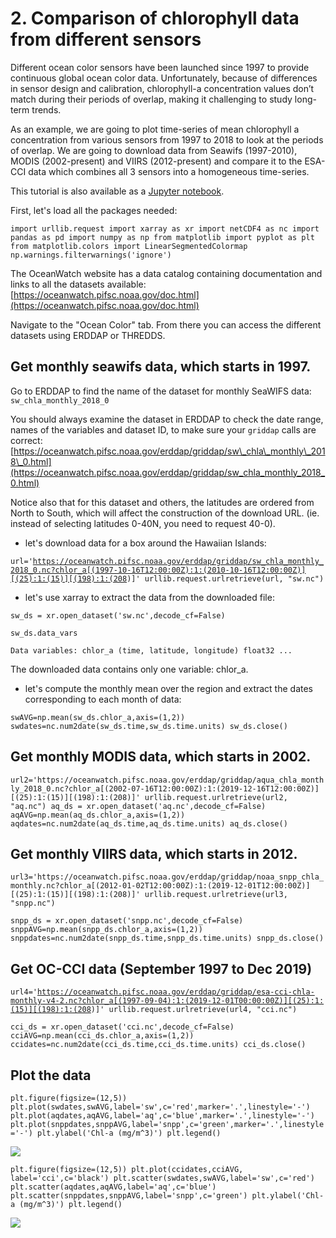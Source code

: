# 2. Comparison of chlorophyll data from different sensors

Different ocean color sensors have been launched since 1997 to provide continuous global ocean color data. Unfortunately, because of differences in sensor design and calibration, chlorophyll-a concentration values don’t match during their periods of overlap, making it challenging to study long-term trends.

As an example, we are going to plot time-series of mean chlorophyll a concentration from various sensors from 1997 to 2018 to look at the periods of overlap. We are going to download data from Seawifs \(1997-2010\), MODIS \(2002-present\) and VIIRS \(2012-present\) and compare it to the ESA-CCI data which combines all 3 sensors into a homogeneous time-series.

This tutorial is also available as a [Jupyter notebook](https://github.com/melhawaii/python-satellite-course/blob/master/OW_tutorial2.ipynb).

First, let's load all the packages needed:

`import urllib.request import xarray as xr import netCDF4 as nc import pandas as pd import numpy as np from matplotlib import pyplot as plt from matplotlib.colors import LinearSegmentedColormap np.warnings.filterwarnings('ignore')`

The OceanWatch website has a data catalog containing documentation and links to all the datasets available: [https://oceanwatch.pifsc.noaa.gov/doc.html](https://oceanwatch.pifsc.noaa.gov/doc.html)​

Navigate to the "Ocean Color" tab. From there you can access the different datasets using ERDDAP or THREDDS.

## **Get monthly seawifs data, which starts in 1997.** <a id="get-monthly-seawifs-dataset-which-starts-in-1997"></a>

Go to ERDDAP to find the name of the dataset for monthly SeaWIFS data: `sw_chla_monthly_2018_0`

You should always examine the dataset in ERDDAP to check the date range, names of the variables and dataset ID, to make sure your `griddap` calls are correct: [https://oceanwatch.pifsc.noaa.gov/erddap/griddap/sw\_chla\_monthly\_2018\_0.html](https://oceanwatch.pifsc.noaa.gov/erddap/griddap/sw_chla_monthly_2018_0.html)​

Notice also that for this dataset and others, the latitudes are ordered from North to South, which will affect the construction of the download URL. \(ie. instead of selecting latitudes 0-40N, you need to request 40-0\).

* let's download data for a box around the Hawaiian Islands:

`url='`[`https://oceanwatch.pifsc.noaa.gov/erddap/griddap/sw_chla_monthly_2018_0.nc?chlor_a[(1997-10-16T12:00:00Z):1:(2010-10-16T12:00:00Z)][(25):1:(15)][(198):1:(208`](https://oceanwatch.pifsc.noaa.gov/erddap/griddap/sw_chla_monthly_2018_0.nc?chlor_a[%281997-10-16T12:00:00Z%29:1:%282010-10-16T12:00:00Z%29][%2825%29:1:%2815%29][%28198%29:1:%28208)`)]' urllib.request.urlretrieve(url, "sw.nc")`

* let's use xarray to extract the data from the downloaded file:

`sw_ds = xr.open_dataset('sw.nc',decode_cf=False)`

`sw_ds.data_vars`

`Data variables: chlor_a (time, latitude, longitude) float32 ...`

The downloaded data contains only one variable: chlor\_a.

* let's compute the monthly mean over the region and extract the dates corresponding to each month of data:

`swAVG=np.mean(sw_ds.chlor_a,axis=(1,2)) swdates=nc.num2date(sw_ds.time,sw_ds.time.units) sw_ds.close()`

## Get monthly MODIS data, which starts in 2002. <a id="get-monthly-modis-dataset-which-starts-in-2002"></a>

`url2='https://oceanwatch.pifsc.noaa.gov/erddap/griddap/aqua_chla_monthly_2018_0.nc?chlor_a[(2002-07-16T12:00:00Z):1:(2019-12-16T12:00:00Z)][(25):1:(15)][(198):1:(208)]' urllib.request.urlretrieve(url2, "aq.nc") aq_ds = xr.open_dataset('aq.nc',decode_cf=False) aqAVG=np.mean(aq_ds.chlor_a,axis=(1,2)) aqdates=nc.num2date(aq_ds.time,aq_ds.time.units) aq_ds.close()`

## Get monthly VIIRS data, which starts in 2012. <a id="get-monthly-viirs-dataset-which-starts-in-2012"></a>

`url3='https://oceanwatch.pifsc.noaa.gov/erddap/griddap/noaa_snpp_chla_monthly.nc?chlor_a[(2012-01-02T12:00:00Z):1:(2019-12-01T12:00:00Z)][(25):1:(15)][(198):1:(208)]' urllib.request.urlretrieve(url3, "snpp.nc")`

`snpp_ds = xr.open_dataset('snpp.nc',decode_cf=False) snppAVG=np.mean(snpp_ds.chlor_a,axis=(1,2)) snppdates=nc.num2date(snpp_ds.time,snpp_ds.time.units) snpp_ds.close()`

## Get OC-CCI data \(September 1997 to Dec 2019\) <a id="get-oc-cci-data-september-1997-to-dec-2019"></a>

`url4='`[`https://oceanwatch.pifsc.noaa.gov/erddap/griddap/esa-cci-chla-monthly-v4-2.nc?chlor_a[(1997-09-04):1:(2019-12-01T00:00:00Z)][(25):1:(15)][(198):1:(208`](https://oceanwatch.pifsc.noaa.gov/erddap/griddap/esa-cci-chla-monthly-v4-2.nc?chlor_a[%281997-09-04%29:1:%282019-12-01T00:00:00Z%29][%2825%29:1:%2815%29][%28198%29:1:%28208)`)]' urllib.request.urlretrieve(url4, "cci.nc")`

`cci_ds = xr.open_dataset('cci.nc',decode_cf=False) cciAVG=np.mean(cci_ds.chlor_a,axis=(1,2)) ccidates=nc.num2date(cci_ds.time,cci_ds.time.units) cci_ds.close()`

## Plot the data <a id="plot-the-data"></a>

`plt.figure(figsize=(12,5)) plt.plot(swdates,swAVG,label='sw',c='red',marker='.',linestyle='-') plt.plot(aqdates,aqAVG,label='aq',c='blue',marker='.',linestyle='-') plt.plot(snppdates,snppAVG,label='snpp',c='green',marker='.',linestyle='-') plt.ylabel('Chl-a (mg/m^3)') plt.legend()`

![](https://gblobscdn.gitbook.com/assets%2F-LylLNCSXaUER_FiqDSx%2F-M8pVkcj3MakZ6OOiMRk%2F-M8qmDXV1Dc67E0DJ1qx%2Fimage.png?alt=media&token=71e61c36-f88a-4702-89b2-24ee4682602b)

`plt.figure(figsize=(12,5)) plt.plot(ccidates,cciAVG, label='cci',c='black') plt.scatter(swdates,swAVG,label='sw',c='red') plt.scatter(aqdates,aqAVG,label='aq',c='blue') plt.scatter(snppdates,snppAVG,label='snpp',c='green') plt.ylabel('Chl-a (mg/m^3)') plt.legend()`

![](https://gblobscdn.gitbook.com/assets%2F-LylLNCSXaUER_FiqDSx%2F-M8pVkcj3MakZ6OOiMRk%2F-M8qmg9T0vb_tmkCqolo%2Fimage.png?alt=media&token=8b4e92d7-e803-49cc-93dc-c59aa9a9779b)

​

​

